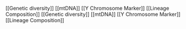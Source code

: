 [[Genetic diversity]]
[[mtDNA]]
[[Y Chromosome Marker]]
[[Lineage Composition]]
[[Genetic diversity]]
[[mtDNA]]
[[Y Chromosome Marker]]
[[Lineage Composition]]
